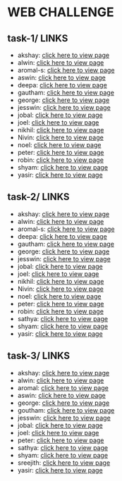 # WEB CHALLENGE


## task-1/ LINKS


* akshay: [click here to view page](https://cecieee.github.io/web-challenge/task-1/akshay/)
* alwin: [click here to view page](https://cecieee.github.io/web-challenge/task-1/alwin/)
* aromal-s: [click here to view page](https://cecieee.github.io/web-challenge/task-1/aromal-s/)
* aswin: [click here to view page](https://cecieee.github.io/web-challenge/task-1/aswin/)
* deepa: [click here to view page](https://cecieee.github.io/web-challenge/task-1/deepa/)
* gautham: [click here to view page](https://cecieee.github.io/web-challenge/task-1/gautham/)
* george: [click here to view page](https://cecieee.github.io/web-challenge/task-1/george/)
* jesswin: [click here to view page](https://cecieee.github.io/web-challenge/task-1/jesswin/)
* jobal: [click here to view page](https://cecieee.github.io/web-challenge/task-1/jobal/)
* joel: [click here to view page](https://cecieee.github.io/web-challenge/task-1/joel/)
* nikhil: [click here to view page](https://cecieee.github.io/web-challenge/task-1/nikhil/)
* Nivin: [click here to view page](https://cecieee.github.io/web-challenge/task-1/Nivin/)
* noel: [click here to view page](https://cecieee.github.io/web-challenge/task-1/noel/)
* peter: [click here to view page](https://cecieee.github.io/web-challenge/task-1/peter/)
* robin: [click here to view page](https://cecieee.github.io/web-challenge/task-1/robin/)
* shyam: [click here to view page](https://cecieee.github.io/web-challenge/task-1/shyam/)
* yasir: [click here to view page](https://cecieee.github.io/web-challenge/task-1/yasir/)

## task-2/ LINKS


* akshay: [click here to view page](https://cecieee.github.io/web-challenge/task-2/akshay/)
* alwin: [click here to view page](https://cecieee.github.io/web-challenge/task-2/alwin/)
* aromal-s: [click here to view page](https://cecieee.github.io/web-challenge/task-2/aromal-s/)
* deepa: [click here to view page](https://cecieee.github.io/web-challenge/task-2/deepa/)
* gautham: [click here to view page](https://cecieee.github.io/web-challenge/task-2/gautham/)
* george: [click here to view page](https://cecieee.github.io/web-challenge/task-2/george/)
* jesswin: [click here to view page](https://cecieee.github.io/web-challenge/task-2/jesswin/)
* jobal: [click here to view page](https://cecieee.github.io/web-challenge/task-2/jobal/)
* joel: [click here to view page](https://cecieee.github.io/web-challenge/task-2/joel/)
* nikhil: [click here to view page](https://cecieee.github.io/web-challenge/task-2/nikhil/)
* Nivin: [click here to view page](https://cecieee.github.io/web-challenge/task-2/Nivin/)
* noel: [click here to view page](https://cecieee.github.io/web-challenge/task-2/noel/)
* peter: [click here to view page](https://cecieee.github.io/web-challenge/task-2/peter/)
* robin: [click here to view page](https://cecieee.github.io/web-challenge/task-2/robin/)
* sathya: [click here to view page](https://cecieee.github.io/web-challenge/task-2/sathya/)
* shyam: [click here to view page](https://cecieee.github.io/web-challenge/task-2/shyam/)
* yasir: [click here to view page](https://cecieee.github.io/web-challenge/task-2/yasir/)

## task-3/ LINKS


* akshay: [click here to view page](https://cecieee.github.io/web-challenge/task-3/akshay/)
* alwin: [click here to view page](https://cecieee.github.io/web-challenge/task-3/alwin/)
* aromal: [click here to view page](https://cecieee.github.io/web-challenge/task-3/aromal/)
* aswin: [click here to view page](https://cecieee.github.io/web-challenge/task-3/aswin/)
* george: [click here to view page](https://cecieee.github.io/web-challenge/task-3/george/)
* goutham: [click here to view page](https://cecieee.github.io/web-challenge/task-3/goutham/)
* jesswin: [click here to view page](https://cecieee.github.io/web-challenge/task-3/jesswin/)
* jobal: [click here to view page](https://cecieee.github.io/web-challenge/task-3/jobal/)
* joel: [click here to view page](https://cecieee.github.io/web-challenge/task-3/joel/)
* peter: [click here to view page](https://cecieee.github.io/web-challenge/task-3/peter/)
* sathya: [click here to view page](https://cecieee.github.io/web-challenge/task-3/sathya/)
* shyam: [click here to view page](https://cecieee.github.io/web-challenge/task-3/shyam/)
* sreejith: [click here to view page](https://cecieee.github.io/web-challenge/task-3/sreejith/)
* yasir: [click here to view page](https://cecieee.github.io/web-challenge/task-3/yasir/)

